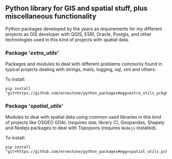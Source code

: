 ## Python library for GIS and spatial stuff, plus miscellaneous functionality 
Python packages developed by the years as requirements for my different projects as GIS developer with QGIS, ESRI, Oracle, Postgis, and other technologies used in this kind of projects with spatial data.

### Package '_extra_utils_'
Packages and modules to deal with different problems commonly found in typical projects dealing with strings, mails, logging, sql, xml and others.

To install:
```shell script
pip install "git+https://github.com/ernestone/python_packages#egg=extra_utils_pckg&subdirectory=extra_utils_pckg"
```

### Package '_spatial_utils_'
Modules to deal with spatial data using common used libraries in this kind of projects like OSGEO GDAL (requires `GDAL` library C), Geopandas, Shapely and Nodejs packages to deal with Topojsons (requires `Nodejs` installed).

To install:
```shell script
pip install "git+https://github.com/ernestone/python_packages#egg=spatial_utils_pckg&subdirectory=spatial_utils_pckg"
```